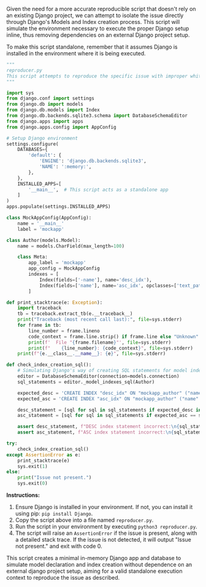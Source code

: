 Given the need for a more accurate reproducible script that doesn't rely on an existing Django project, we can attempt to isolate the issue directly through Django's Models and Index creation process. This script will simulate the environment necessary to execute the proper Django setup inline, thus removing dependencies on an external Django project setup.

To make this script standalone, remember that it assumes Django is installed in the environment where it is being executed.

```python
"""
reproducer.py
This script attempts to reproduce the specific issue with improper whitespace handling in CREATE INDEX statements in Django.
"""

import sys
from django.conf import settings
from django.db import models
from django.db.models import Index
from django.db.backends.sqlite3.schema import DatabaseSchemaEditor
from django.apps import apps
from django.apps.config import AppConfig

# Setup Django environment
settings.configure(
    DATABASES={
        'default': {
            'ENGINE': 'django.db.backends.sqlite3',
            'NAME': ':memory:',
        },
    },
    INSTALLED_APPS=[
        '__main__',  # This script acts as a standalone app
    ]
)
apps.populate(settings.INSTALLED_APPS)

class MockAppConfig(AppConfig):
    name = '__main__'
    label = 'mockapp'

class Author(models.Model):
    name = models.CharField(max_length=100)

    class Meta:
        app_label = 'mockapp'
        app_config = MockAppConfig
        indexes = [
            Index(fields=['-name'], name='desc_idx'),
            Index(fields=['name'], name='asc_idx', opclasses=['text_pattern_ops']),
        ]

def print_stacktrace(e: Exception):
    import traceback
    tb = traceback.extract_tb(e.__traceback__)
    print("Traceback (most recent call last):", file=sys.stderr)
    for frame in tb:
        line_number = frame.lineno
        code_context = frame.line.strip() if frame.line else "Unknown"
        print(f'  File "{frame.filename}"', file=sys.stderr)
        print(f"    {line_number}: {code_context}", file=sys.stderr)
    print(f"{e.__class__.__name__}: {e}", file=sys.stderr)

def check_index_creation_sql():
    # Simulating Django's way of creating SQL statements for model indexing
    editor = DatabaseSchemaEditor(connection=models.connection)
    sql_statements = editor._model_indexes_sql(Author)

    expected_desc = 'CREATE INDEX "desc_idx" ON "mockapp_author" ("name" DESC)'
    expected_asc = 'CREATE INDEX "asc_idx" ON "mockapp_author" ("name" text_pattern_ops)'

    desc_statement = [sql for sql in sql_statements if expected_desc in sql]
    asc_statement = [sql for sql in sql_statements if expected_asc == sql]

    assert desc_statement, f"DESC index statement incorrect:\n{sql_statements}"
    assert asc_statement, f"ASC index statement incorrect:\n{sql_statements}"

try:
    check_index_creation_sql()
except AssertionError as e:
    print_stacktrace(e)
    sys.exit(1)
else:
    print("Issue not present.")
    sys.exit(0)
```

**Instructions:**

1. Ensure Django is installed in your environment. If not, you can install it using pip: `pip install Django`.
2. Copy the script above into a file named `reproducer.py`.
3. Run the script in your environment by executing `python3 reproducer.py`.
4. The script will raise an `AssertionError` if the issue is present, along with a detailed stack trace. If the issue is not detected, it will output "Issue not present." and exit with code 0.

This script creates a minimal in-memory Django app and database to simulate model declaration and index creation without dependence on an external django project setup, aiming for a valid standalone execution context to reproduce the issue as described.